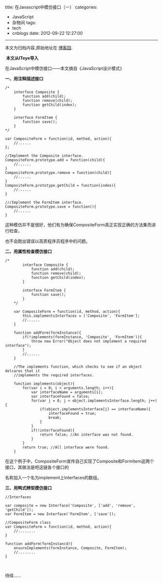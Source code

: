 title: 在Javascript中模仿接口（一）
categories:
  - JavaScript
  - 杂物间
tags:
  - tech
  - cnblogs
date: 2012-09-22 12:27:00
---

<div class="history-article">本文为归档内容,原始地址在 <a href="http://www.cnblogs.com/hustskyking/archive/2012/09/22/3049800.html" target="_blank">博客园</a>.</div>

<p><strong>&nbsp;本文从ITeye导入</strong></p>


<p>在JavaScript中模仿接口&mdash;&mdash;本文摘自《JavaScript设计模式》</p>


<p><strong>一、用注释描述接口</strong></p>

```
/*
    interface Composite {
        function add(child);
        function remove(child);
        function getChild(index);
    }

    interface FormItem {
        function save();
    }
*/

var CompositeForm = function(id, method, action){
    //......
};

//Implement the Composite interface.
CompositeForm.prototype.add = function(child){
    //......
}
CompositeForm.prototype.remove = function(child){
    //......
}
CompositeForm.prototype.getChild = function(index){
    //......
}

///Implement the FormItem interface.
CompositeForm.prototype.save = function(){
    //......
}

```

<p>这种模仿并不是很好，他们有为确保CompositeForm真正实现正确的方法集而进行检查，</p>
<p>也不会跑出错误以高质程序员程序中的问题。</p>


<p><strong>二、用属性检查模仿接口</strong></p>

```
/*
        interface Composite {
            function add(child);
            function remove(child);
            function getChild(index);
        }

        interface FormItem {
            function save();
        }
    */

    var CompositeForm = function(id, method, action){
        this.implementsInterfaces = ['Composite', 'FormItem'];
        //......
    }

    function addForm(formInstance){
        if(!implements(formInstance, 'Composite', 'FormItem')){
            throw new Error("Object does not implement a required interface");
        }
        //......
    }

    //The implements function, which checks to see if an object delcares that it
    //implements the required interfaces.

    function implements(object){
        for(var i = 0; i < arguments.length; i++){
            var interfaceName = arguments[i];
            var interfaceFound = false;
            for(var j = 0; j < object.implementsInterface.length; j++){
                if(object.implementsInterface[j] == interfaceName){
                    interfaceFound = true;
                    break;
                }
            }
            if(!interfaceFound){
                return false; //An interface was not found.
            }
        }
        return true; //All interface were found.
    }

```

<p>在这个例子中，CompositeForm宣传自己实现了Composite和FormItem这两个接口，其做法是吧这链各个接口的</p>
<p>名称加入一个名为implement上Interfaces的数组。</p>


<p><strong>三、用鸭式辨型模仿接口</strong></p>



```
//Interfaces

var composite = new Interface('Composite', ['add', 'remove', 'getChild']);
var FormItem = new Interface('FormItem', ['save']);

//CompositeForm class
var CompositeForm = function(id, method, action){
    //........
}

function addForm(formInstancd){
    ensureImplements(formInstance, Composite, FormItem);
    //........
}

```

<p><span>&nbsp;</span></p>
<p>待续......</p>

